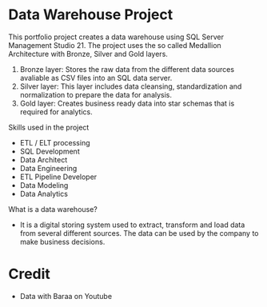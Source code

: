 # Data Warehouse Project 

This portfolio project creates a data warehouse using SQL Server Management Studio 21. 
The project uses the so called Medallion Architecture with Bronze, Silver and Gold layers.

1. Bronze layer: Stores the raw data from the different data sources avaliable as CSV files into an SQL data server.
2. Silver layer: This layer includes data cleansing, standardization and normalization to prepare the data for analysis.
3. Gold layer: Creates business ready data into star schemas that is required for analytics.

Skills used in the project
- ETL / ELT processing
- SQL Development
- Data Architect
- Data Engineering
- ETL Pipeline Developer
- Data Modeling
- Data Analytics

What is a data warehouse?
- It is a digital storing system used to extract, transform and load data from several different sources. The data can be used by the company to make business decisions.

# Credit
- Data with Baraa on Youtube
